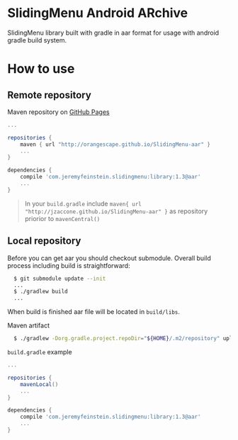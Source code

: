 SlidingMenu Android ARchive
========

SlidingMenu library built with gradle in aar format for usage with android gradle build system.

How to use
========

Remote repository
--------

Maven repository on [GitHub Pages](http://pages.github.com/)

```groovy
...

repositories {
    maven { url "http://orangescape.github.io/SlidingMenu-aar" }
    ...
}

dependencies {
    compile 'com.jeremyfeinstein.slidingmenu:library:1.3@aar'
    ...
}
```

> In your `build.gradle` include `maven{ url "http://jzaccone.github.io/SlidingMenu-aar" }` as repository priorior to `mavenCentral()`

Local repository
--------

Before you can get aar you should checkout submodule. Overall build process including build is straightforward:

```bash
  $ git submodule update --init
  ...
  $ ./gradlew build
  ...
```

When build is finished aar file will be located in `build/libs`.

Maven artifact

```bash
  $ ./gradlew -Dorg.gradle.project.repoDir="${HOME}/.m2/repository" uploadArchives
```

`build.gradle` example

```groovy
...

repositories {
    mavenLocal()
    ...
}

dependencies {
    compile 'com.jeremyfeinstein.slidingmenu:library:1.3@aar'
    ...
}
```
